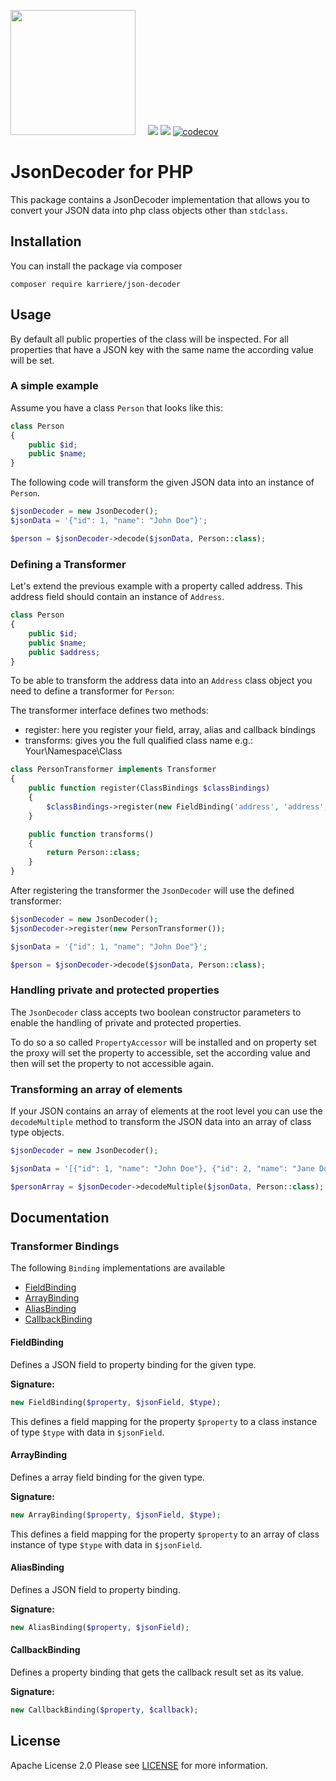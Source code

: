 <a href="https://www.karriere.at/" target="_blank"><img width="200" src="http://www.karriere.at/images/layout/katlogo.svg"></a>
<span>&nbsp;&nbsp;&nbsp;</span>
![](https://github.com/karriereat/json-decoder/workflows/test/badge.svg)
![](https://github.com/karriereat/json-decoder/workflows/lint/badge.svg)
[![codecov](https://codecov.io/gh/karriereat/json-decoder/branch/master/graph/badge.svg)](https://codecov.io/gh/karriereat/json-decoder)


# JsonDecoder for PHP

This package contains a JsonDecoder implementation that allows you to convert your JSON data into php class objects other than `stdclass`.

## Installation
You can install the package via composer
```
composer require karriere/json-decoder
```

## Usage
By default all public properties of the class will be inspected. For all properties that have a JSON key with the same name the according value will be set.

### A simple example
Assume you have a class `Person` that looks like this:
```php
class Person
{
    public $id;
    public $name;
}
```

The following code will transform the given JSON data into an instance of `Person`.

```php
$jsonDecoder = new JsonDecoder();
$jsonData = '{"id": 1, "name": "John Doe"}';

$person = $jsonDecoder->decode($jsonData, Person::class);
```

### Defining a Transformer
Let's extend the previous example with a property called address. This address field should contain an instance of `Address`.
```php
class Person
{
    public $id;
    public $name;
    public $address;
}
```

To be able to transform the address data into an `Address` class object you need to define a transformer for `Person`:

The transformer interface defines two methods:

* register: here you register your field, array, alias and callback bindings
* transforms: gives you the full qualified class name e.g.: Your\Namespace\Class
```php
class PersonTransformer implements Transformer
{
    public function register(ClassBindings $classBindings)
    {
        $classBindings->register(new FieldBinding('address', 'address', Address::class));
    }

    public function transforms()
    {
        return Person::class;
    }
}
```

After registering the transformer the `JsonDecoder` will use the defined transformer:
```php
$jsonDecoder = new JsonDecoder();
$jsonDecoder->register(new PersonTransformer());

$jsonData = '{"id": 1, "name": "John Doe"}';

$person = $jsonDecoder->decode($jsonData, Person::class);
```

### Handling private and protected properties
The `JsonDecoder` class accepts two boolean constructor parameters to enable the handling of private and protected properties.

To do so a so called `PropertyAccessor` will be installed and on property set the proxy will set the property to accessible, set the according value and then will set the property to not accessible again.

### Transforming an array of elements
If your JSON contains an array of elements at the root level you can use the `decodeMultiple` method to transform the JSON data into an array of class type objects.

```php
$jsonDecoder = new JsonDecoder();

$jsonData = '[{"id": 1, "name": "John Doe"}, {"id": 2, "name": "Jane Doe"}]';

$personArray = $jsonDecoder->decodeMultiple($jsonData, Person::class);
```

## Documentation

### Transformer Bindings
The following `Binding` implementations are available

* [FieldBinding](#fieldbinding)
* [ArrayBinding](#arraybinding)
* [AliasBinding](#aliasbinding)
* [CallbackBinding](#callbackbinding)

#### FieldBinding
Defines a JSON field to property binding for the given type.

**Signature:**
```php
new FieldBinding($property, $jsonField, $type);
```
This defines a field mapping for the property `$property` to a class instance of type `$type` with data in `$jsonField`.

#### ArrayBinding
Defines a array field binding for the given type.

**Signature:**
```php
new ArrayBinding($property, $jsonField, $type);
```
This defines a field mapping for the property `$property` to an array of class instance of type `$type` with data in `$jsonField`.

#### AliasBinding
Defines a JSON field to property binding.

**Signature:**
```php
new AliasBinding($property, $jsonField);
```

#### CallbackBinding
Defines a property binding that gets the callback result set as its value.

**Signature:**
```php
new CallbackBinding($property, $callback);
```

## License

Apache License 2.0 Please see [LICENSE](LICENSE) for more information.
